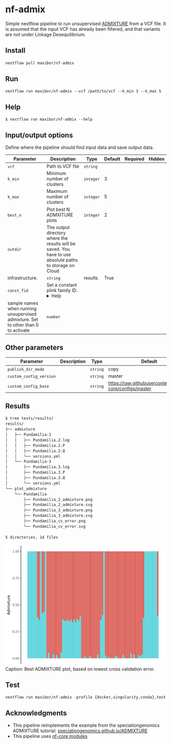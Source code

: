 # nf-admix

Simple nextflow pipeline to run unsupervised [ADMIXTURE](https://dalexander.github.io/admixture) from a VCF file.
It is assumed that the input VCF has already been filtered, and that variants are not under Linkage Desequilibrium.


## Install

```bash
nextflow pull maxibor/nf-admix
```

## Run

```
nextflow run maxibor/nf-admix --vcf /path/to/vcf --k_min 3 --k_max 5
```

## Help

```
$ nextflow run maxibor/nf-admix --help
```

## Input/output options                                                                                                     
                                                                                                                            
Define where the pipeline should find input data and save output data.                                                      
                                                                                                                            
| Parameter | Description | Type | Default | Required | Hidden |                                                            
|-----------|-----------|-----------|-----------|-----------|-----------|                                                   
| `vcf` | Path to VCF file | `string` |  |  |  |                                                                            
| `k_min` | Minimum number of clusters | `integer` | 3 |  |  |                                                              
| `k_max` | Maximum number of clusters | `integer` | 5 |  |  |                                                              
| `best_n` | Plot best N ADMXITURE plots | `integer` | 2 |  |  |                                                              
| `outdir` | The output directory where the results will be saved. You have to use absolute paths to storage on Cloud       
infrastructure. | `string` | results | True |  |                                                                            
| `const_fid` | Set a constant plink family ID. <details><summary>Help</summary><small>Fixes multiple underscore issue in   
sample names when running unsupervised admixture. Set to other than 0 to activate</small></details>| `number` |  |  |  |                                                       
                                                                                                                            
## Other parameters                                                                                                         
                                                                                                                            
| Parameter | Description | Type | Default | Required | Hidden |                                                            
|-----------|-----------|-----------|-----------|-----------|-----------|                                                   
| `publish_dir_mode` |  | `string` | copy |  | True |                                                                       
| `custom_config_version` |  | `string` | master |  | True |                                                                
| `custom_config_base` |  | `string` | https://raw.githubusercontent.com/nf-core/configs/master |  | True |                 
                                                                                                                            


## Results

```bash
$ tree tests/results/
results/
├── admixture
│   ├── Pundamilia-2
│   │   ├── Pundamilia.2.log
│   │   ├── Pundamilia.2.P
│   │   ├── Pundamilia.2.Q
│   │   └── versions.yml
│   └── Pundamilia-3
│       ├── Pundamilia.3.log
│       ├── Pundamilia.3.P
│       ├── Pundamilia.3.Q
│       └── versions.yml
└── plot_admixture
    └── Pundamilia
        ├── Pundamilia_2_admixture.png
        ├── Pundamilia_2_admixture.svg
        ├── Pundamilia_3_admixture.png
        ├── Pundamilia_3_admixture.svg
        ├── Pundamilia_cv_error.png
        └── Pundamilia_cv_error.svg

5 directories, 14 files
```

![](tests/results/plot_admixture/Pundamilia/Pundamilia_2_admixture.png)
Caption: Best ADMIXTURE plot, based on lowest cross validation error.

## Test

```
nextflow run maxibor/nf-admix -profile {docker,singularity,conda},test
```


## Acknowledgments
- This pipeline reimplements the example from the speciationgenomics ADMIXTURE tutorial: [speciationgenomics.github.io/ADMIXTURE](https://speciationgenomics.github.io/ADMIXTURE/)
- This pipeline uses [nf-core modules](https://nf-co.re/modules/)